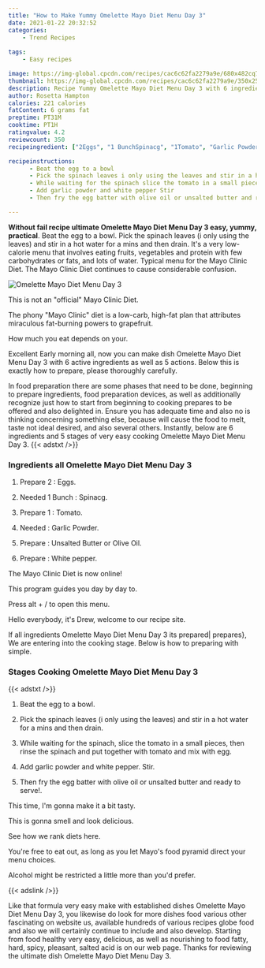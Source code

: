 ```yaml
---
title: "How to Make Yummy Omelette Mayo Diet Menu Day 3"
date: 2021-01-22 20:32:52
categories:
    - Trend Recipes
    
tags:
    - Easy recipes

image: https://img-global.cpcdn.com/recipes/cac6c62fa2279a9e/680x482cq70/omelette-mayo-diet-menu-day-3-recipe-main-photo.jpg
thumbnail: https://img-global.cpcdn.com/recipes/cac6c62fa2279a9e/350x250cq70/omelette-mayo-diet-menu-day-3-recipe-main-photo.jpg
description: Recipe Yummy Omelette Mayo Diet Menu Day 3 with 6 ingredients and 5 stages of easy cooking.
author: Rosetta Hampton
calories: 221 calories
fatContent: 6 grams fat
preptime: PT31M
cooktime: PT1H
ratingvalue: 4.2
reviewcount: 350
recipeingredient: ["2Eggs", "1 BunchSpinacg", "1Tomato", "Garlic Powder", "Unsalted Butter or Olive Oil", "White pepper"]

recipeinstructions: 
      - Beat the egg to a bowl 
      - Pick the spinach leaves i only using the leaves and stir in a hot water for a mins and then drain 
      - While waiting for the spinach slice the tomato in a small pieces then rinse the spinach and put together with tomato and mix with egg 
      - Add garlic powder and white pepper Stir 
      - Then fry the egg batter with olive oil or unsalted butter and ready to serve

---
```




**Without fail recipe ultimate Omelette Mayo Diet Menu Day 3 easy, yummy, practical**. Beat the egg to a bowl. Pick the spinach leaves (i only using the leaves) and stir in a hot water for a mins and then drain. It&#39;s a very low-calorie menu that involves eating fruits, vegetables and protein with few carbohydrates or fats, and lots of water. Typical menu for the Mayo Clinic Diet. The Mayo Clinic Diet continues to cause considerable confusion.


![Omelette Mayo Diet Menu Day 3](https://img-global.cpcdn.com/recipes/cac6c62fa2279a9e/680x482cq70/omelette-mayo-diet-menu-day-3-recipe-main-photo.jpg "Omelette Mayo Diet Menu Day 3")



This is not an &#34;official&#34; Mayo Clinic Diet.

The phony &#34;Mayo Clinic&#34; diet is a low-carb, high-fat plan that attributes miraculous fat-burning powers to grapefruit.

How much you eat depends on your.


Excellent Early morning all, now you can make dish Omelette Mayo Diet Menu Day 3 with 6 active ingredients as well as 5 actions. Below this is exactly how to prepare, please thoroughly carefully.

In food preparation there are some phases that need to be done, beginning to prepare ingredients, food preparation devices, as well as additionally recognize just how to start from beginning to cooking prepares to be offered and also delighted in. Ensure you has adequate time and also no is thinking concerning something else, because will cause the food to melt, taste not ideal desired, and also several others. Instantly, below are 6 ingredients and 5 stages of very easy cooking Omelette Mayo Diet Menu Day 3.
{{< adstxt />}}

### Ingredients all Omelette Mayo Diet Menu Day 3


1. Prepare 2 : Eggs.

1. Needed 1 Bunch : Spinacg.

1. Prepare 1 : Tomato.

1. Needed  : Garlic Powder.

1. Prepare  : Unsalted Butter or Olive Oil.

1. Prepare  : White pepper.


The Mayo Clinic Diet is now online!

This program guides you day by day to.

Press alt + / to open this menu.

Hello everybody, it&#39;s Drew, welcome to our recipe site.


If all ingredients Omelette Mayo Diet Menu Day 3 its prepared| prepares}, We are entering into the cooking stage. Below is how to preparing with simple.

### Stages Cooking Omelette Mayo Diet Menu Day 3

{{< adstxt />}}


1. Beat the egg to a bowl.



1. Pick the spinach leaves (i only using the leaves) and stir in a hot water for a mins and then drain.



1. While waiting for the spinach, slice the tomato in a small pieces, then rinse the spinach and put together with tomato and mix with egg.



1. Add garlic powder and white pepper. Stir.



1. Then fry the egg batter with olive oil or unsalted butter and ready to serve!.




This time, I&#39;m gonna make it a bit tasty.

This is gonna smell and look delicious.

See how we rank diets here.

You&#39;re free to eat out, as long as you let Mayo&#39;s food pyramid direct your menu choices.

Alcohol might be restricted a little more than you&#39;d prefer.


{{< adslink />}}

Like that formula very easy make with established dishes Omelette Mayo Diet Menu Day 3, you likewise do look for more dishes food various other fascinating on website us, available hundreds of various recipes globe food and also we will certainly continue to include and also develop. Starting from food healthy very easy, delicious, as well as nourishing to food fatty, hard, spicy, pleasant, salted acid is on our web page. Thanks for reviewing the ultimate dish Omelette Mayo Diet Menu Day 3.
